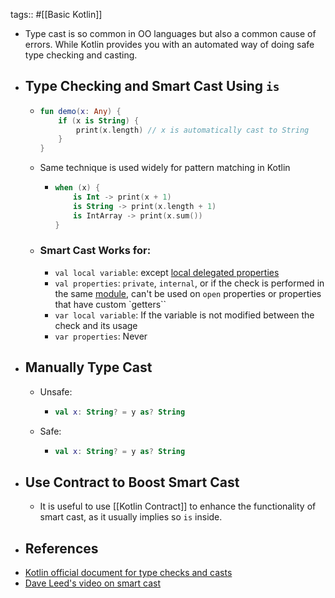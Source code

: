 tags:: #[[Basic Kotlin]]

- Type cast is so common in OO languages but also a common cause of errors. While Kotlin provides you with an automated way of doing safe type checking and casting.
- ## Type Checking and Smart Cast Using `is`
	- ```kotlin
	  fun demo(x: Any) {
	      if (x is String) {
	          print(x.length) // x is automatically cast to String
	      }
	  }
	  ```
	- Same technique is used widely for pattern matching in Kotlin
		- ```kotlin
		  when (x) {
		      is Int -> print(x + 1)
		      is String -> print(x.length + 1)
		      is IntArray -> print(x.sum())
		  }
		  ```
	- ### Smart Cast Works for:
		- `val local variable`: except [local delegated properties](https://kotlinlang.org/docs/delegated-properties.html)
		- `val properties`: `private`, `internal`, or if the check is performed in the same [module](https://kotlinlang.org/docs/visibility-modifiers.html#modules), can't be used on `open` properties or properties that have custom `getters``
		- `var local variable`: If the variable is not modified between the check and its usage
		- `var properties`: Never
- ## Manually Type Cast
	- Unsafe:
		- ```kotlin
		  val x: String? = y as? String
		  ```
	- Safe:
		- ```kotlin
		  val x: String? = y as? String
		  ```
- ## Use Contract to Boost Smart Cast
	- It is useful to use [[Kotlin Contract]] to enhance the functionality of smart cast, as it usually implies so `is` inside.
- ## References
- [Kotlin official document for type checks and casts](https://kotlinlang.org/docs/typecasts.html#is-and-is-operators)
- [Dave Leed's video on smart cast](https://youtu.be/LFmF6kuYItc?si=dAuTTUbApsmlshfy)